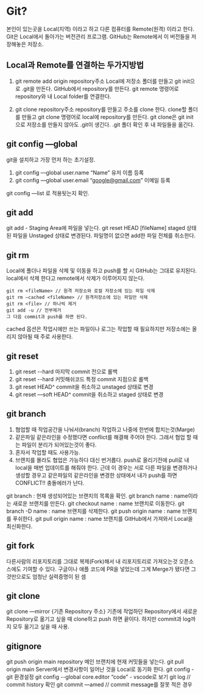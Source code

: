 # Git?
본인이 있는곳을 Local(지역) 이라고 하고 다른 컴퓨터를 Remote(원격) 이라고 한다.
Git은 Local에서 돌아가는 버전관리 프로그램.
GitHub는 Remote에서 이 버전들을 저장해놓은 저장소.

## Local과 Remote를 연결하는 두가지방법 
1. git remote add origin repository주소
Local에 저장소 폴더를 만들고 git init으로 .git을 만든다.
GitHub에서 repository를 만든다.
git remote 명령어로 repository와 내 Local folder를 연결한다.

2. git clone repository주소
repository를 만들고 주소를 clone 한다.
clone할 폴더를 만들고 git clone 명령어로 local에 repository를 만든다.
git clone은 git init으로 저장소를 만들지 않아도 .git이 생긴다.
.git 폴더 확인 후 내 파일들을 옮긴다.

## git config —global
git을 설치하고 가장 먼저 하는 초기설정.

1. git config —global user.name “Name”
유저 이름 등록
2. git config —global user.email “google@gmail.com”
이메일 등록

git config —list 로 적용됫는지 확인.

## git add
git add - Staging Area에 파일을 넣는다.
git reset HEAD [fileName]
staged 상태된 파일을 Unstaged 상태로 변경된다.
파일명이 없으면 add한 파일 전체를 취소한다.

## git rm
Local에 폴더나 파일을 삭제 및 이동을 하고 push를 할 시 GitHub는 그대로 유지된다. local에서 삭제 한다고 remote에서 삭제가 이루어지지 않는다.
```
git rm <fileName> // 원격 저장소와 로컬 저장소에 있는 파일 삭제
git rm —cached <fileName> // 원격저장소에 있는 파일만 삭제
git rm <file> // 하나씩 제거
git add -u // 전부제거
그 다음 commit과 push를 하면 된다.
```
cached 옵션은 작업시에만 쓰는 파일이나 로그는 작업할 때 필요하지만 저장소에는 올리지 않아될 때 주로 사용한다.

## git reset

1. git reset --hard
마지막 commit 전으로 롤백
2. git reset --hard 커밋해쉬코드
특정 commit 지점으로 롤백
3. git reset HEAD^
commit을 취소하고 unstaged 상태로 변경
4. git reset —soft HEAD^
commit을 취소하고 staged 상태로 변경

## git branch
1. 협업할 때 작업공간을 나눠서(branch) 작업하고 나중에 한번에 합치는것(Marge)
2. 같은파일 같은라인을 수정했다면 conflict를 해결해 주어야 한다. 
그래서 협업 할 때는 파일이 분리가 되어있는것이 좋다.
3. 혼자서 작업할 때도 사용가능.
4. 브랜치를 몰라도 협업은 가능하다 대신 번거롭다.
push로 올리기전에 pull로 내 local을 매번 업데이트를 해줘야 한다.
근데 이 경우는 서로 다른 파일을 변경하거나 생성할 경우고
같은파일의 같은라인을 변경한 상태에서 내가 push를 하면 CONFLICT!! 충돌에러가 난다.

git branch : 현재 생성되어있는 브랜치의 목록을 확인.
git branch name : name이라는 새로운 브랜치를 만든다.
git checkout name : name 브랜치로 이동한다.
git branch -D name : name 브랜치를 삭제한다.
git push origin name : name 브랜치를 푸쉬한다.
git pull origin name : name 브랜치를 GitHub에서 가져와서 Local을 최신화한다.

## git fork
다른사람의 리포지토리를 그대로 복제(Fork)해서 내 리포지토리로 가져오는것
오픈소스에도 기여할 수 있다.
구글이나 애플 코드에 PR을 넣었는데 그게 Merge가 됐다면
그것만으로도 엄청난 실력증명이 된 셈

## git clone
git clone —mirror {기존 Repository 주소}
기존에 작업하던 Repository에서 새로운 Repository로 옮기고 싶을 때 clone하고 push 하면 끝이다. 하지만 commit과 log까지 모두 옮기고 싶을 때 사용.


## gitignore
git push origin main repository 
메인 브랜치에 현재 커밋들을 넣는다.
git pull origin main 
Server에서 변경사항이 일어난 것을 Local로 동기화 한다.
git config - git 환경설정
git config --global core.editor “code” - vscode로 보기
git log // commit history 확인
git commit —amed // commit message를 잘못 적은 경우

